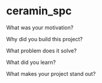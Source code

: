 # ceramin_spc

What was your motivation?


Why did you build this project?


What problem does it solve?


What did you learn?


What makes your project stand out?
